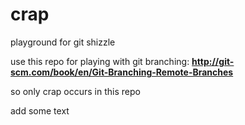 crap
====

playground for git shizzle

use this repo for playing with git branching: **http://git-scm.com/book/en/Git-Branching-Remote-Branches**

so only crap occurs in this repo


add some text
